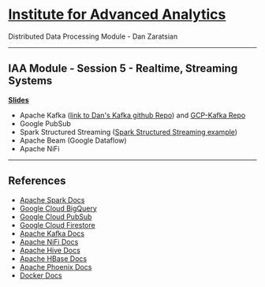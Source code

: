 # [Institute for Advanced Analytics](https://analytics.ncsu.edu/)
Distributed Data Processing Module - Dan Zaratsian

-----------------
## IAA Module - Session 5 - Realtime, Streaming Systems
[**Slides**](https://docs.google.com/presentation/d/1yyc1PyXpt-suETXmQJr2FF19lhANVRAQMdo5pujVSw0/edit#slide=id.g71681dc956_0_348)
* Apache Kafka ([link to Dan's Kafka github Repo](https://github.com/zaratsian/Apache-Kafka)) and [GCP-Kafka Repo](https://github.com/zaratsian/GCP_Kafka)
* Google PubSub
* Spark Structured Streaming ([Spark Structured Streaming example](https://github.com/apache/spark/blob/v2.4.5/examples/src/main/python/sql/streaming/structured_network_wordcount.py))
* Apache Beam (Google Dataflow)
* Apache NiFi



-----------------

## References
* [Apache Spark Docs](https://spark.apache.org/docs/latest/)
* [Google Cloud BigQuery](https://cloud.google.com/bigquery/what-is-bigquery)
* [Google Cloud PubSub](https://cloud.google.com/pubsub/docs/concepts)
* [Google Cloud Firestore](https://cloud.google.com/firestore/docs)
* [Apache Kafka Docs](https://kafka.apache.org/20/documentation.html)
* [Apache NiFi Docs](https://nifi.apache.org/docs.html)
* [Apache Hive Docs](https://cwiki.apache.org/confluence/display/Hive/GettingStarted)
* [Apache HBase Docs](https://hbase.apache.org/book.html)
* [Apache Phoenix Docs](https://phoenix.apache.org/)
* [Docker Docs](https://docs.docker.com/)
